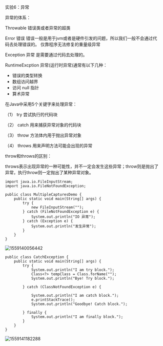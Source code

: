 实验6：异常

异常的体系：

Throwable    错误类或者异常的超类

Error  错误   错误一般是用于jvm或者是硬件引发的问题，所以我们一般不会通过代码去处理错误的。 仅靠程序无法修复的重量级异常

Exception 异常   是需要通过代码去处理的。

RuntimeExcption 异常(运行时异常)通常有以下几种：

- 错误的类型转换
- 数组访问越界
- 访问 null 指针
- 算术异常

在Java中采用5个关键字来处理异常：

（1）     try 尝试执行的代码块

（2）     catch 用来捕获异常对象的代码块

（3）     throw 方法体内用于抛出异常对象

（4）     throws 用来声明方法可能会出现的异常

throw和throws的区别：

throws表示出现异常的一种可能性，并不一定会发生这些异常；throw则是抛出了异常，执行throw则一定抛出了某种异常对象。

```
import java.io.FileInputStream;
import java.io.FileNotFoundException;

public class MultipleCapturesDemo {
    public static void main(String[] args) {
        try {
            new FileInputStream("");
        } catch (FileNotFoundException e) {
            System.out.println("IO 异常");
        } catch (Exception e) {
            System.out.println("发生异常");
        }
    }
}
```

![1559140056442](C:\Users\admin\AppData\Roaming\Typora\typora-user-images\1559140056442.png)

```
public class CatchException {
    public static void main(String[] args) {
        try {
            System.out.println("I am try block.");
            Class<?> tempClass = Class.forName("");           
            System.out.println("Bye! Try block.");

        } catch (ClassNotFoundException e) {
        
            System.out.println("I am catch block.");
            e.printStackTrace();
            System.out.println("Goodbye! Catch block.");

        } finally {
            System.out.println("I am finally block.");
        }
    }
}
```

![1559141182288](C:\Users\admin\AppData\Roaming\Typora\typora-user-images\1559141182288.png)

